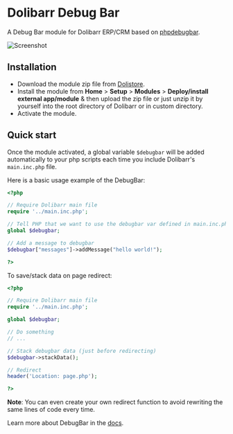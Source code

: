 # Dolibarr Debug Bar

A Debug Bar module for Dolibarr ERP/CRM based on [phpdebugbar](https://github.com/maximebf/php-debugbar).

![Screenshot](screenshots/Capture%20d'%C3%A9cran%202018-08-27%2015%3A19%3A17.png)

## Installation

- Download the module zip file from [Dolistore](https://www.dolistore.com/en/modules/996-Debug-bar.html).
- Install the module from **Home** > **Setup** > **Modules** > **Deploy/install external app/module** & then upload the zip file or just unzip it by yourself into the root directory of Dolibarr or in custom directory.
- Activate the module.

## Quick start

Once the module activated, a global variable `$debugbar` will be added automatically to your php scripts each time you include Dolibarr's `main.inc.php` file.

Here is a basic usage example of the DebugBar:

```PHP
<?php

// Require Dolibarr main file
require '../main.inc.php';

// Tell PHP that we want to use the debugbar var defined in main.inc.php
global $debugbar;

// Add a message to debugbar
$debugbar["messages"]->addMessage("hello world!");

?>
```

To save/stack data on page redirect:

```PHP
<?php

// Require Dolibarr main file
require '../main.inc.php';

global $debugbar;

// Do something
// ...

// Stack debugbar data (just before redirecting)
$debugbar->stackData();

// Redirect
header('Location: page.php');

?>
```

**Note**: You can even create your own redirect function to avoid rewriting the same lines of code every time.

Learn more about DebugBar in the [docs](http://phpdebugbar.com/docs).
